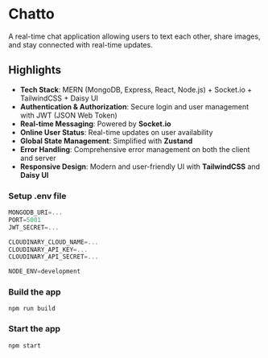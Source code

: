 # Chatto
A real-time chat application allowing users to text each other, share images, and stay connected with real-time updates.
## Highlights

- **Tech Stack**: MERN (MongoDB, Express, React, Node.js) + Socket.io + TailwindCSS + Daisy UI
- **Authentication & Authorization**: Secure login and user management with JWT (JSON Web Token)
- **Real-time Messaging**: Powered by **Socket.io**
- **Online User Status**: Real-time updates on user availability
- **Global State Management**: Simplified with **Zustand**
- **Error Handling**: Comprehensive error management on both the client and server
- **Responsive Design**: Modern and user-friendly UI with **TailwindCSS** and **Daisy UI**



### Setup .env file

```js
MONGODB_URI=...
PORT=5001
JWT_SECRET=...

CLOUDINARY_CLOUD_NAME=...
CLOUDINARY_API_KEY=...
CLOUDINARY_API_SECRET=...

NODE_ENV=development
```

### Build the app

```shell
npm run build
```

### Start the app

```shell
npm start
```
